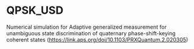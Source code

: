 # QPSK_USD
Numerical simulation for Adaptive generalized measurement for unambiguous state discrimination of quaternary phase-shift-keying coherent states (https://link.aps.org/doi/10.1103/PRXQuantum.2.020305)
